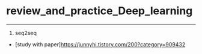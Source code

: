 # review_and_practice_Deep_learning

---
1. seq2seq
- [study with paper]https://junnyhi.tistory.com/200?category=909432
